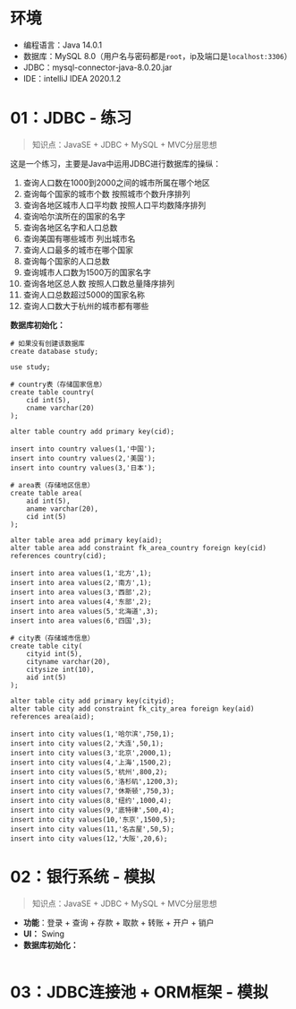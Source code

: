 # 环境

- 编程语言：Java 14.0.1
- 数据库：MySQL 8.0（用户名与密码都是`root`，ip及端口是`localhost:3306`）
- JDBC：mysql-connector-java-8.0.20.jar
- IDE：intelliJ IDEA 2020.1.2

# 01：JDBC - 练习

> 知识点：JavaSE + JDBC + MySQL + MVC分层思想

这是一个练习，主要是Java中运用JDBC进行数据库的操纵：

1. 查询人口数在1000到2000之间的城市所属在哪个地区
2. 查询每个国家的城市个数 按照城市个数升序排列
3. 查询各地区城市人口平均数 按照人口平均数降序排列
4. 查询哈尔滨所在的国家的名字
5. 查询各地区名字和人口总数 
6. 查询美国有哪些城市 列出城市名
7. 查询人口最多的城市在哪个国家
8. 查询每个国家的人口总数
9. 查询城市人口数为1500万的国家名字
10. 查询各地区总人数 按照人口数总量降序排列
11. 查询人口总数超过5000的国家名称
12. 查询人口数大于杭州的城市都有哪些

**数据库初始化：**

```mysql
# 如果没有创建该数据库
create database study;

use study;

# country表（存储国家信息）
create table country(
	cid int(5),
	cname varchar(20)
);

alter table country add primary key(cid);

insert into country values(1,'中国');
insert into country values(2,'美国');
insert into country values(3,'日本');

# area表（存储地区信息）
create table area(
	aid int(5),
	aname varchar(20),
	cid int(5)
);

alter table area add primary key(aid);
alter table area add constraint fk_area_country foreign key(cid) references country(cid);

insert into area values(1,'北方',1);
insert into area values(2,'南方',1);
insert into area values(3,'西部',2);
insert into area values(4,'东部',2);
insert into area values(5,'北海道',3);
insert into area values(6,'四国',3);

# city表（存储城市信息）
create table city(
	cityid int(5),
	cityname varchar(20),
	citysize int(10),
	aid int(5)
);

alter table city add primary key(cityid);
alter table city add constraint fk_city_area foreign key(aid) references area(aid);

insert into city values(1,'哈尔滨',750,1);
insert into city values(2,'大连',50,1);
insert into city values(3,'北京',2000,1);
insert into city values(4,'上海',1500,2);
insert into city values(5,'杭州',800,2);
insert into city values(6,'洛杉矶',1200,3);
insert into city values(7,'休斯顿',750,3);
insert into city values(8,'纽约',1000,4);
insert into city values(9,'底特律',500,4);
insert into city values(10,'东京',1500,5);
insert into city values(11,'名古屋',50,5);
insert into city values(12,'大阪',20,6);
```

# 02：银行系统 - 模拟

> 知识点：JavaSE + JDBC + MySQL + MVC分层思想

- **功能**：登录 + 查询 + 存款  + 取款 + 转账 + 开户 + 销户
- **UI：** Swing
- **数据库初始化：**

```mysql

```

# 03：JDBC连接池 + ORM框架 - 模拟



